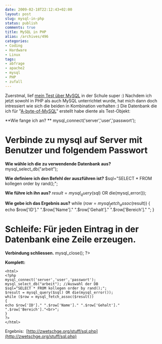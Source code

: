 ```yaml
---
date: 2009-02-18T22:12:43+02:00
layout: post
slug: mysql-in-php
status: publish
comments: true
title: MySQL in PHP
alias: /archives/496
categories:
- Coding
- Hardware
- Linux
tags:
- abfrage
- apache2
- mysql
- PHP
- zufall
---
```


Zuerstmal, lief [mein Test über MySQL](http://seufz.wordpress.com/2009/02/12/a-byte-of-mysql-eine-kurzreferenz/) in der Schule super :) Nachdem ich jetzt sowohl in PHP als auch MySQL unterrichtet wurde, hat mich dann doch intressiert wie sich die beiden in Kombination verhalten :) Die Datenbank die ich für "[A-byte-of-MySQL](http://zwetschge.org/publications/A-byte-of-MySQL.pdf)" erstellt habe diente als Test-Objekt:

**Wie fange ich an? **
mysql_connect('server','user','passwort');
# Verbinde zu mysql auf Server mit Benutzer und folgendem Passwort

**Wie wähle ich die zu verwendende Datenbank aus?**
mysql_select_db("arbeit");

**Wie definiere ich den Befehl der auszführen ist?**
$sql="SELECT * FROM kollegen order by rand();";

**Wie führe ich ihn aus?**
$result = mysql_query($sql) OR die(mysql_error());

**Wie gebe ich das Ergebnis aus?**
while ($row = mysql_fetch_assoc($result))
{
echo $row['ID']." ".$row['Name']." ".$row['Gehalt']." ".$row['Bereich']."
";
}
# Schleife: Für jeden Eintrag in der Datenbank eine Zeile erzeugen.

**Verbindung schliessen.**
mysql_close();
?>

**Komplett:**

```
<html>
<?php
mysql_connect('server','user','passwort');
mysql_select_db("arbeit"); //Auswahl der DB
$sql="SELECT * FROM kollegen order by rand();";
$result = mysql_query($sql) OR die(mysql_error());
while ($row = mysql_fetch_assoc($result))
{
echo $row['ID']." ".$row['Name']." ".$row['Gehalt']." ".$row['Bereich']."<br>";
}
?>
</html>
```

Ergebnis:  [http://zwetschge.org/stuff/sql.php](http://zwetschge.org/stuff/sql.php)
